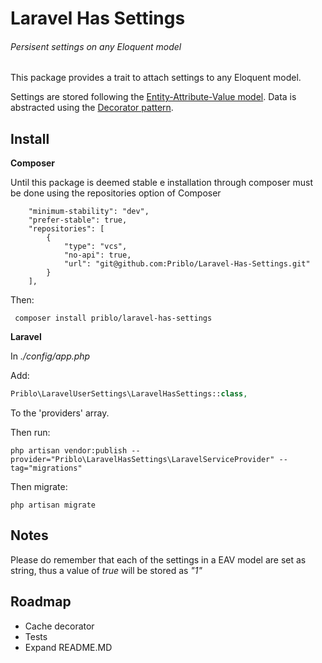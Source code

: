 # Laravel Has Settings
###### Persisent settings on any Eloquent model

This package provides a trait to attach settings to any Eloquent model.

Settings are stored following the [Entity-Attribute-Value model](https://en.wikipedia.org/wiki/Entity%E2%80%93attribute%E2%80%93value_model). Data is abstracted using the [Decorator pattern](https://en.wikipedia.org/wiki/Decorator_pattern).

## Install

**Composer**

Until this package is deemed stable e installation through composer must be done using the repositories option of Composer

```
    "minimum-stability": "dev",
    "prefer-stable": true,
    "repositories": [
        {
            "type": "vcs",
            "no-api": true,
            "url": "git@github.com:Priblo/Laravel-Has-Settings.git"
        }
    ],
```

Then:

``` composer install priblo/laravel-has-settings```

**Laravel**

In *./config/app.php*

Add:

```php
Priblo\LaravelUserSettings\LaravelHasSettings::class,
```

To the 'providers' array.

Then run:

```
php artisan vendor:publish --provider="Priblo\LaravelHasSettings\LaravelServiceProvider" --tag="migrations"
```

Then migrate:

```
php artisan migrate
```

## Notes

Please do remember that each of the settings in a EAV model are set as string, thus a value of *true* will be stored as *"1"*

## Roadmap
* Cache decorator
* Tests
* Expand README.MD